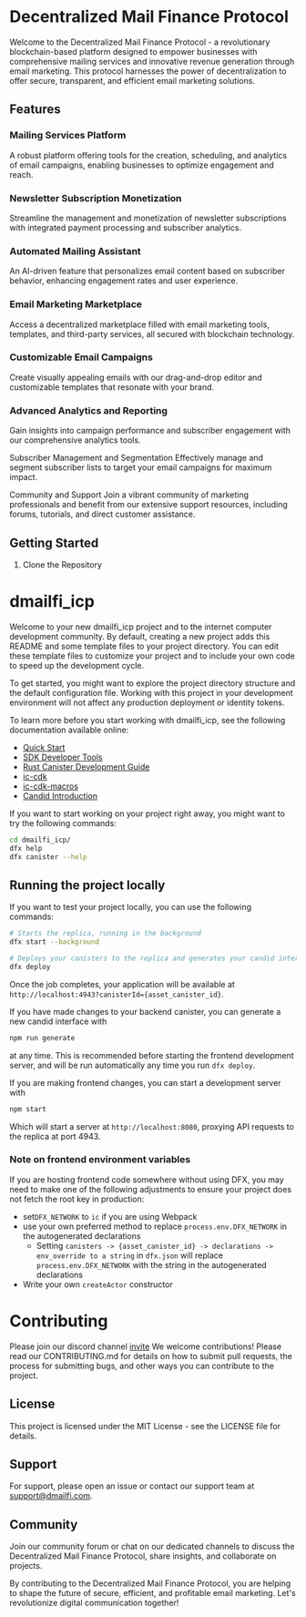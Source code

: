 # Decentralized Mail Finance Protocol

Welcome to the Decentralized Mail Finance Protocol - a revolutionary blockchain-based platform designed to empower businesses with comprehensive mailing services and innovative revenue generation through email marketing. This protocol harnesses the power of decentralization to offer secure, transparent, and efficient email marketing solutions.

## Features
### Mailing Services Platform
A robust platform offering tools for the creation, scheduling, and analytics of email campaigns, enabling businesses to optimize engagement and reach.

### Newsletter Subscription Monetization
Streamline the management and monetization of newsletter subscriptions with integrated payment processing and subscriber analytics.

### Automated Mailing Assistant
An AI-driven feature that personalizes email content based on subscriber behavior, enhancing engagement rates and user experience.

### Email Marketing Marketplace
Access a decentralized marketplace filled with email marketing tools, templates, and third-party services, all secured with blockchain technology.

### Customizable Email Campaigns
Create visually appealing emails with our drag-and-drop editor and customizable templates that resonate with your brand.

### Advanced Analytics and Reporting
Gain insights into campaign performance and subscriber engagement with our comprehensive analytics tools.

Subscriber Management and Segmentation
Effectively manage and segment subscriber lists to target your email campaigns for maximum impact.

Community and Support
Join a vibrant community of marketing professionals and benefit from our extensive support resources, including forums, tutorials, and direct customer assistance.

## Getting Started
1. Clone the Repository

# dmailfi_icp

Welcome to your new dmailfi_icp project and to the internet computer development community. By default, creating a new project adds this README and some template files to your project directory. You can edit these template files to customize your project and to include your own code to speed up the development cycle.

To get started, you might want to explore the project directory structure and the default configuration file. Working with this project in your development environment will not affect any production deployment or identity tokens.

To learn more before you start working with dmailfi_icp, see the following documentation available online:

- [Quick Start](https://internetcomputer.org/docs/current/developer-docs/setup/deploy-locally)
- [SDK Developer Tools](https://internetcomputer.org/docs/current/developer-docs/setup/install)
- [Rust Canister Development Guide](https://internetcomputer.org/docs/current/developer-docs/backend/rust/)
- [ic-cdk](https://docs.rs/ic-cdk)
- [ic-cdk-macros](https://docs.rs/ic-cdk-macros)
- [Candid Introduction](https://internetcomputer.org/docs/current/developer-docs/backend/candid/)

If you want to start working on your project right away, you might want to try the following commands:

```bash
cd dmailfi_icp/
dfx help
dfx canister --help
```

## Running the project locally

If you want to test your project locally, you can use the following commands:

```bash
# Starts the replica, running in the background
dfx start --background

# Deploys your canisters to the replica and generates your candid interface
dfx deploy
```

Once the job completes, your application will be available at `http://localhost:4943?canisterId={asset_canister_id}`.

If you have made changes to your backend canister, you can generate a new candid interface with

```bash
npm run generate
```

at any time. This is recommended before starting the frontend development server, and will be run automatically any time you run `dfx deploy`.

If you are making frontend changes, you can start a development server with

```bash
npm start
```

Which will start a server at `http://localhost:8080`, proxying API requests to the replica at port 4943.

### Note on frontend environment variables

If you are hosting frontend code somewhere without using DFX, you may need to make one of the following adjustments to ensure your project does not fetch the root key in production:

- set`DFX_NETWORK` to `ic` if you are using Webpack
- use your own preferred method to replace `process.env.DFX_NETWORK` in the autogenerated declarations
  - Setting `canisters -> {asset_canister_id} -> declarations -> env_override to a string` in `dfx.json` will replace `process.env.DFX_NETWORK` with the string in the autogenerated declarations
- Write your own `createActor` constructor

# Contributing
Please join our discord channel [invite](https://discord.com/invite/d4S3QBNgEe) We welcome contributions! Please read our CONTRIBUTING.md for details on how to submit pull requests, the process for submitting bugs, and other ways you can contribute to the project.

## License
This project is licensed under the MIT License - see the LICENSE file for details.

## Support
For support, please open an issue or contact our support team at support@dmailfi.com.

## Community
Join our community forum or chat on our dedicated channels to discuss the Decentralized Mail Finance Protocol, share insights, and collaborate on projects.

By contributing to the Decentralized Mail Finance Protocol, you are helping to shape the future of secure, efficient, and profitable email marketing. Let's revolutionize digital communication together!